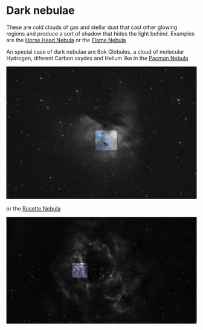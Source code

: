 # Dark nebulae

These are cold clouds of gas and stellar dust that cast other glowing regions and produce a sort of shadow that hides the light behind. Examples are the [Horse Head Nebula](Horse_Head_Nebula.md)
 or the [Flame Nebula](./Flame_Nebula.md)
 

An special case of dark nebulae are Bok Globules, a cloud of molecular Hydrogen, diferent Carbon oxydes and Helium like in the [Pacman Nebula](./Pacman_Nebula.md)

![](./Pics/Bok1.jpg)

or the [Rosette Nebula](./Rosette_Nebula.md)

![](./Pics/Bok2.jpg)
